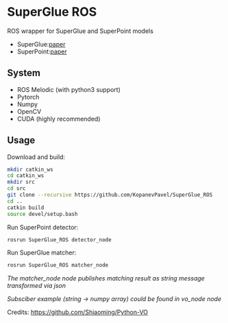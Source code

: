 # SuperGlue ROS
ROS wrapper for SuperGlue and SuperPoint models

 - SuperGlue:[paper](https://arxiv.org/abs/1911.11763)
 - SuperPoint:[paper](https://arxiv.org/abs/1712.07629)

## System
 - ROS Melodic (with python3 support)
 - Pytorch
 - Numpy
 - OpenCV
 - CUDA (highly recommended)

## Usage

Download and build:
```sh
mkdir catkin_ws
cd catkin_ws
mkdir src
cd src
git clone --recursive https://github.com/KopanevPavel/SuperGlue_ROS
cd ..
catkin build
source devel/setup.bash
```

Run SuperPoint detector:
```sh
rosrun SuperGlue_ROS detector_node
```

Run SuperGlue matcher:
```sh
rosrun SuperGlue_ROS matcher_node
```

*The matcher_node node publishes matching result as string message transformed via json*

*Subsciber example (string -> numpy array) could be found in vo_node node*


Credits:
https://github.com/Shiaoming/Python-VO

